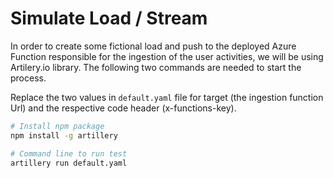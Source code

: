 # Simulate Load / Stream

In order to create some fictional load and push to the deployed Azure Function responsible for the ingestion of the user activities, we will be using Artilery.io library. The following two commands are needed to start the process.

Replace the two values in `default.yaml` file for target (the ingestion function Url) and the respective code header (x-functions-key).

```sh
# Install npm package
npm install -g artillery

# Command line to run test
artillery run default.yaml
```